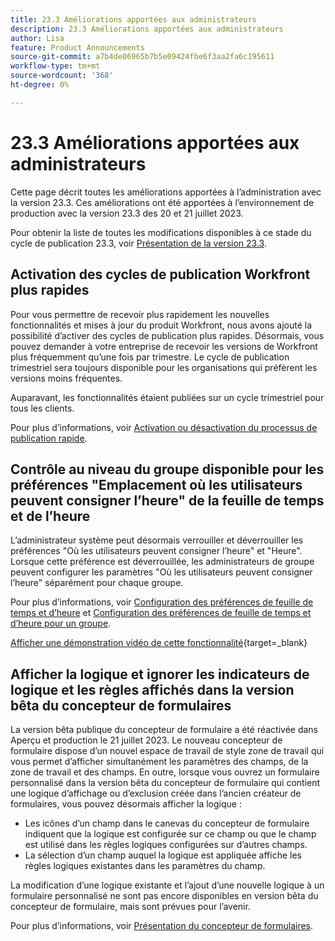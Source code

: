 ```yaml
---
title: 23.3 Améliorations apportées aux administrateurs
description: 23.3 Améliorations apportées aux administrateurs
author: Lisa
feature: Product Announcements
source-git-commit: a7b4de06965b7b5e09424fbe6f3aa2fa6c195611
workflow-type: tm+mt
source-wordcount: '368'
ht-degree: 0%

---
```


# 23.3 Améliorations apportées aux administrateurs

Cette page décrit toutes les améliorations apportées à l’administration avec la version 23.3. Ces améliorations ont été apportées à l’environnement de production avec la version 23.3 des 20 et 21 juillet 2023.

Pour obtenir la liste de toutes les modifications disponibles à ce stade du cycle de publication 23.3, voir [Présentation de la version 23.3](/help/quicksilver/product-announcements/product-releases/23.3-release-activity/23-3-release-overview.md).

## Activation des cycles de publication Workfront plus rapides

Pour vous permettre de recevoir plus rapidement les nouvelles fonctionnalités et mises à jour du produit Workfront, nous avons ajouté la possibilité d’activer des cycles de publication plus rapides. Désormais, vous pouvez demander à votre entreprise de recevoir les versions de Workfront plus fréquemment qu’une fois par trimestre. Le cycle de publication trimestriel sera toujours disponible pour les organisations qui préfèrent les versions moins fréquentes.

Auparavant, les fonctionnalités étaient publiées sur un cycle trimestriel pour tous les clients.

Pour plus d’informations, voir [Activation ou désactivation du processus de publication rapide](/help/quicksilver/administration-and-setup/set-up-workfront/configure-system-defaults/enable-fast-release-process.md).

## Contrôle au niveau du groupe disponible pour les préférences &quot;Emplacement où les utilisateurs peuvent consigner l’heure&quot; de la feuille de temps et de l’heure

L’administrateur système peut désormais verrouiller et déverrouiller les préférences &quot;Où les utilisateurs peuvent consigner l’heure&quot; et &quot;Heure&quot;. Lorsque cette préférence est déverrouillée, les administrateurs de groupe peuvent configurer les paramètres &quot;Où les utilisateurs peuvent consigner l’heure&quot; séparément pour chaque groupe.

Pour plus d’informations, voir [Configuration des préférences de feuille de temps et d’heure](/help/quicksilver/administration-and-setup/set-up-workfront/configure-timesheets-schedules/timesheet-and-hour-preferences.md) et [Configuration des préférences de feuille de temps et d’heure pour un groupe](/help/quicksilver/administration-and-setup/manage-groups/create-and-manage-groups/configure-timesheet-hour-preferences-group.md).

[Afficher une démonstration vidéo de cette fonctionnalité](https://video.tv.adobe.com/v/3419111/){target=_blank}

## Afficher la logique et ignorer les indicateurs de logique et les règles affichés dans la version bêta du concepteur de formulaires

La version bêta publique du concepteur de formulaire a été réactivée dans Aperçu et production le 21 juillet 2023. Le nouveau concepteur de formulaire dispose d’un nouvel espace de travail de style zone de travail qui vous permet d’afficher simultanément les paramètres des champs, de la zone de travail et des champs.
En outre, lorsque vous ouvrez un formulaire personnalisé dans la version bêta du concepteur de formulaire qui contient une logique d’affichage ou d’exclusion créée dans l’ancien créateur de formulaires, vous pouvez désormais afficher la logique :

* Les icônes d’un champ dans le canevas du concepteur de formulaire indiquent que la logique est configurée sur ce champ ou que le champ est utilisé dans les règles logiques configurées sur d’autres champs.
* La sélection d’un champ auquel la logique est appliquée affiche les règles logiques existantes dans les paramètres du champ.

La modification d’une logique existante et l’ajout d’une nouvelle logique à un formulaire personnalisé ne sont pas encore disponibles en version bêta du concepteur de formulaire, mais sont prévues pour l’avenir.

Pour plus d’informations, voir [Présentation du concepteur de formulaires](/help/quicksilver/administration-and-setup/customize-workfront/create-manage-custom-forms/form-designer/form-designer-overview.md).
